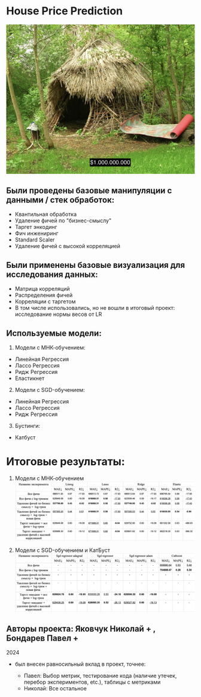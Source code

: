 # House Price Prediction
![alt text](https://github.com/NickolayYakovchukfm/python_project/blob/main/Screenshot%202024-12-11%20at%2019.10.59.png)


## Были проведены базовые манипуляции с данными / стек обработок:

- Квантильная обработка
- Удаление фичей по "бизнес-смыслу"
- Таргет энкодинг
- Фич инжениринг
- Standard Scaler
- Удаление фичей с высокой корреляцией

## Были применены базовые визуализация для исследования данных:

- Матрица корреляций
- Распределения фичей
- Корреляции с таргетом
- В том числе использовались, но не вошли в итоговый проект: исследование нормы весов от LR

## Используемые модели:

1. Модели с МНК-обучением:
  - Линейная Регрессия
  - Лассо Регрессия
  - Ридж Регрессия
  - Еластикнет

2. Модели с SGD-обучением:
  - Линейная Регрессия
  - Лассо Регрессия
  - Ридж Регрессия

3. Бустинги:
  - Катбуст

# Итоговые результаты:

1. Модели с МНК-обучением
![alt text](https://github.com/NickolayYakovchukfm/python_project/blob/main/Screenshot%202024-12-11%20at%2020.55.21.png)

2. Модели с SGD-обучением и КатБуст
![alt text](https://github.com/NickolayYakovchukfm/python_project/blob/main/Screenshot%202024-12-11%20at%2020.55.37.png)


## Авторы проекта: Яковчук Николай + , Бондарев Павел +
2024

+ был внесен равносильный вклад в проект, точнее:
  
  - Павел: Выбор метрик, тестирование кода (наличие утечек, перебор экспериментов, etc.), таблицы с метриками
  - Николай: Все остальное
